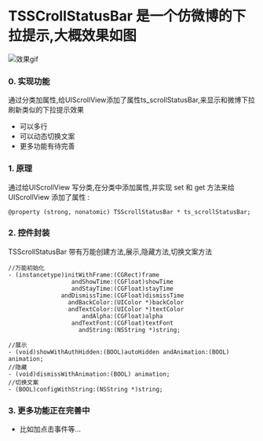 # TSSCrollStatusBar 是一个仿微博的下拉提示,大概效果如图

![效果gif](https://github.com/TsnumiDC/TSSCrollStatusBar/blob/master/Untitled.gif?raw=true)

### 0. 实现功能

通过分类加属性,给UIScrollView添加了属性ts_scrollStatusBar,来显示和微博下拉刷新类似的下拉提示效果

- 可以多行
- 可以动态切换文案
- 更多功能有待完善

### 1. 原理

通过给UIScrollView 写分类,在分类中添加属性,并实现 set 和 get 方法来给UIScrollView 添加了属性 :

```
@property (strong, nonatomic) TSScrollStatusBar * ts_scrollStatusBar;

```


### 2. 控件封装

TSScrollStatusBar 带有万能创建方法,展示,隐藏方法,切换文案方法

```
//万能初始化
- (instancetype)initWithFrame:(CGRect)frame
                  andShowTime:(CGFloat)showTime
                  andStayTime:(CGFloat)stayTime
               andDismissTime:(CGFloat)dismissTime
                 andBackColor:(UIColor *)backColor
                 andTextColor:(UIColor *)textColor
                     andAlpha:(CGFloat)alpha
                  andTextFont:(CGFloat)textFont
                    andString:(NSString *)string;
                    
//展示             
- (void)showWithAuthHidden:(BOOL)autoHidden andAnimation:(BOOL) animation;
//隐藏
- (void)dismissWithAnimation:(BOOL) animation;
//切换文案
- (BOOL)configWithString:(NSString *)string;
```

### 3. 更多功能正在完善中

- 比如加点击事件等...

